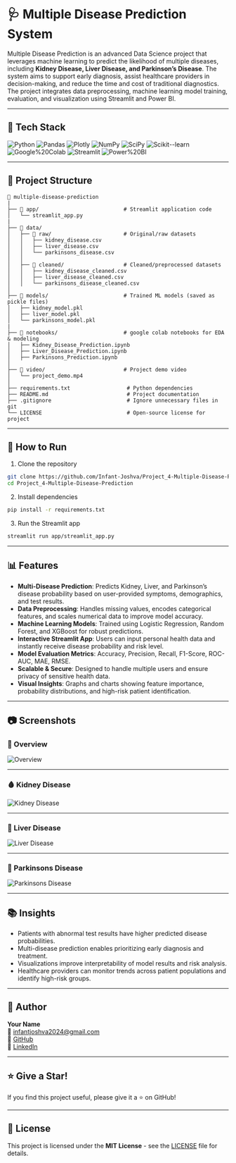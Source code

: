 # 🩺 Multiple Disease Prediction System

Multiple Disease Prediction is an advanced Data Science project that leverages machine learning to predict the likelihood of multiple diseases, including **Kidney Disease, Liver Disease, and Parkinson’s Disease**. The system aims to support early diagnosis, assist healthcare providers in decision-making, and reduce the time and cost of traditional diagnostics. The project integrates data preprocessing, machine learning model training, evaluation, and visualization using Streamlit and Power BI.

---

## 🔧 Tech Stack

![Python](https://img.shields.io/badge/Python-3.8%2B-gray?logo=python&logoColor=white&labelColor=3776AB)
![Pandas](https://img.shields.io/badge/Pandas-Data%20Processing-gray?logo=pandas&logoColor=white&labelColor=150458)
![Plotly](https://img.shields.io/badge/Plotly-Visualizations-gray?logo=plotly&logoColor=white&labelColor=11557c)
![NumPy](https://img.shields.io/badge/NumPy-Numerical%20Computing-gray?logo=numpy&logoColor=white&labelColor=013243)
![SciPy](https://img.shields.io/badge/SciPy-Statistical%20Analysis-gray?logo=scipy&logoColor=white&labelColor=8C5E9C)
![Scikit--learn](https://img.shields.io/badge/Scikit--learn-ML%20Models-gray?logo=scikit-learn&logoColor=white&labelColor=f89939)
![Google%20Colab](https://img.shields.io/badge/Google%20Colab-Notebook-gray?logo=google-colab&logoColor=white&labelColor=f9ab00)
![Streamlit](https://img.shields.io/badge/Streamlit-Web%20App-gray?logo=streamlit&logoColor=white&labelColor=FF4B4B)
![Power%20BI](https://img.shields.io/badge/Power%20BI-Dashboard-gray?logo=power-bi&logoColor=white&labelColor=F2C811)

---

## 📁 Project Structure

```
📂 multiple-disease-prediction
|
├── 📁 app/                           # Streamlit application code
│   └── streamlit_app.py
|
├── 📁 data/
│   ├── 📁 raw/                       # Original/raw datasets
│   │   ├── kidney_disease.csv
│   │   ├── liver_disease.csv
│   │   └── parkinsons_disease.csv
│   │
│   ├── 📁 cleaned/                   # Cleaned/preprocessed datasets
│   │   ├── kidney_disease_cleaned.csv
│   │   ├── liver_disease_cleaned.csv
│   │   └── parkinsons_disease_cleaned.csv
│
├── 📁 models/                        # Trained ML models (saved as pickle files)
│   ├── kidney_model.pkl
│   ├── liver_model.pkl
│   └── parkinsons_model.pkl
|
├── 📁 notebooks/                     # google colab notebooks for EDA & modeling
│   ├── Kidney_Disease_Prediction.ipynb
│   ├── Liver_Disease_Prediction.ipynb
│   ├── Parkinsons_Prediction.ipynb
│
├── 📁 video/                         # Project demo video
│   └── project_demo.mp4
│
├── requirements.txt                  # Python dependencies
├── README.md                         # Project documentation
├── .gitignore                        # Ignore unnecessary files in git
└── LICENSE                           # Open-source license for project

```

---

## 🚀 How to Run

1. Clone the repository  
```bash
git clone https://github.com/Infant-Joshva/Project_4-Multiple-Disease-Prediction.git
cd Project_4-Multiple-Disease-Prediction
```

2. Install dependencies  
```bash
pip install -r requirements.txt
```

3. Run the Streamlit app  
```bash
streamlit run app/streamlit_app.py
```
---

## 📊 Features

- **Multi-Disease Prediction**: Predicts Kidney, Liver, and Parkinson’s disease probability based on user-provided symptoms, demographics, and test results.  
- **Data Preprocessing**: Handles missing values, encodes categorical features, and scales numerical data to improve model accuracy.  
- **Machine Learning Models**: Trained using Logistic Regression, Random Forest, and XGBoost for robust predictions.  
- **Interactive Streamlit App**: Users can input personal health data and instantly receive disease probability and risk level.
- **Model Evaluation Metrics**: Accuracy, Precision, Recall, F1-Score, ROC-AUC, MAE, RMSE.  
- **Scalable & Secure**: Designed to handle multiple users and ensure privacy of sensitive health data.  
- **Visual Insights**: Graphs and charts showing feature importance, probability distributions, and high-risk patient identification.  

---

## 📷 Screenshots

### 📄 Overview
![Overview](https://github.com/user-attachments/assets/b6c2c291-4391-4ab5-a391-218a24d2b536)

---

### 🩸 Kidney Disease
![Kidney Disease](https://github.com/user-attachments/assets/51bc480c-1aaa-4f22-ba7b-22a170b37a78)

---

### 🧬 Liver Disease
![Liver Disease](https://github.com/user-attachments/assets/833e25f0-f1ae-4933-bc4e-622d2de230da)

---

### 🧩 Parkinsons Disease
![Parkinsons Disease](https://github.com/user-attachments/assets/9fd546a0-059c-4419-b136-ef07664d5679)

---

## 📚 Insights

- Patients with abnormal test results have higher predicted disease probabilities.  
- Multi-disease prediction enables prioritizing early diagnosis and treatment.  
- Visualizations improve interpretability of model results and risk analysis.  
- Healthcare providers can monitor trends across patient populations and identify high-risk groups.  

---

## 👤 Author

**Your Name**  
📧 infantjoshva2024@gmail.com  
🐙 [GitHub](https://github.com/Infant-Joshva)  
🔗 [LinkedIn](https://www.linkedin.com/in/infant-joshva)

---

## ⭐ Give a Star!

If you find this project useful, please give it a ⭐ on GitHub!

---

## 📜 License

This project is licensed under the **MIT License** - see the [LICENSE](LICENSE) file for details.
